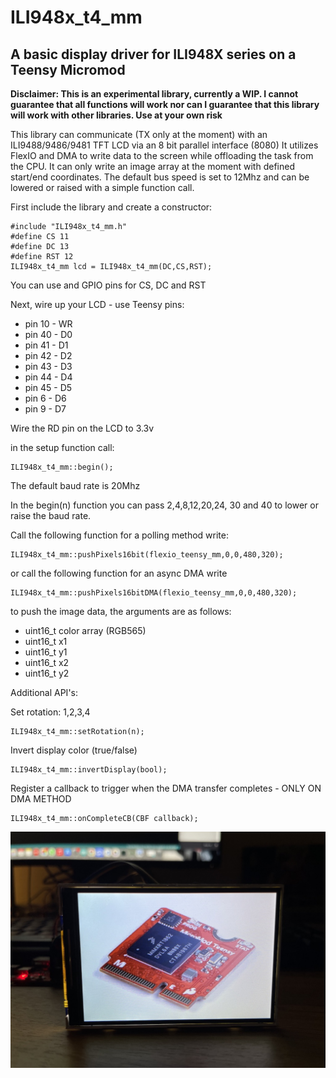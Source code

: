 # ILI948x_t4_mm
## A basic display driver for ILI948X series on a Teensy Micromod

**Disclaimer: This is an experimental library, currently a WIP. I cannot guarantee that all functions will work nor can I guarantee that this library will work with other libraries. Use at your own risk**  

This library can communicate (TX only at the moment) with an ILI9488/9486/9481 TFT LCD via an 8 bit parallel interface (8080)
It utilizes FlexIO and DMA to write data to the screen while offloading the task from the CPU.
It can only write an image array at the moment with defined start/end coordinates.
The default bus speed is set to 12Mhz and can be lowered or raised with a simple function call.

First include the library and create a constructor:
```
#include "ILI948x_t4_mm.h"
#define CS 11
#define DC 13
#define RST 12
ILI948x_t4_mm lcd = ILI948x_t4_mm(DC,CS,RST);
```
You can use and GPIO pins for CS, DC and RST

Next, wire up your LCD - use Teensy pins:
* pin 10 - WR
* pin 40 - D0
* pin 41 - D1
* pin 42 - D2
* pin 43 - D3
* pin 44 - D4
* pin 45 - D5
* pin 6 - D6
* pin 9 - D7
   
Wire the RD pin on the LCD to 3.3v

in the setup function call:
```
ILI948x_t4_mm::begin();
```
The default baud rate is 20Mhz

In the begin(n) function you can pass 2,4,8,12,20,24, 30 and 40 to lower or raise the baud rate.


Call the following function for a polling method write:
```
ILI948x_t4_mm::pushPixels16bit(flexio_teensy_mm,0,0,480,320);
```
or call the following function for an async DMA write
```
ILI948x_t4_mm::pushPixels16bitDMA(flexio_teensy_mm,0,0,480,320);
```
to push the image data, the arguments are as follows:
* uint16_t color array (RGB565)
* uint16_t x1
* uint16_t y1
* uint16_t x2
* uint16_t y2

Additional API's:


Set rotation: 1,2,3,4
```
ILI948x_t4_mm::setRotation(n);
```

Invert display color (true/false)
```
ILI948x_t4_mm::invertDisplay(bool);
```

Register a callback to trigger when the DMA transfer completes - ONLY ON DMA METHOD
```
ILI948x_t4_mm::onCompleteCB(CBF callback);
```
![Image of TFT with Teensy MM image](https://github.com/david-res/ILI948x_t4_mm/blob/master/mm_flexio_example.jpg)

